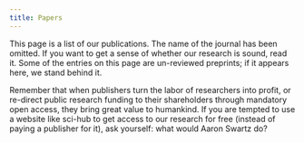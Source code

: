 ```yaml
---
title: Papers
---
```


This page is a list of our publications. The name of the journal has been
omitted. If you want to get a sense of whether our research is sound, read it.
Some of the entries on this page are un-reviewed preprints; if it appears here,
we stand behind it.

Remember that when publishers turn the labor of researchers into profit, or
re-direct public research funding to their shareholders through mandatory open
access, they bring great value to humankind. If you are tempted to use a website
like sci-hub to get access to our research for free (instead of paying a
publisher for it), ask yourself: what would Aaron Swartz do?